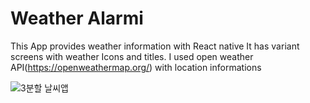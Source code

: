 # Weather Alarmi
This App provides weather information with React native
It has variant screens with weather Icons and titles.
I used open weather API(https://openweathermap.org/) with location informations

![3분할 날씨앱](https://user-images.githubusercontent.com/43927910/74966788-1e941600-545b-11ea-8d0d-f4b84841d084.jpg)
